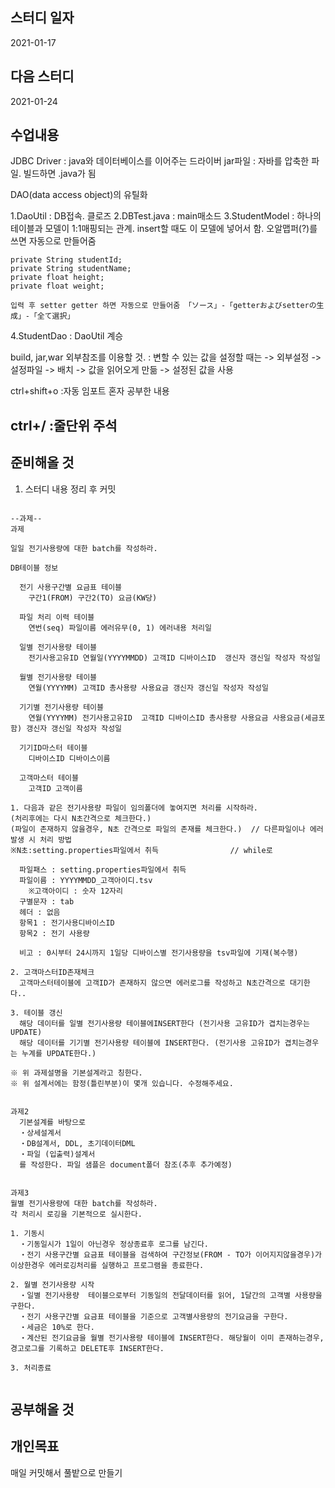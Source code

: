 스터디 일자
------
2021-01-17

다음 스터디
-----
2021-01-24

수업내용
------

JDBC Driver : java와 데이터베이스를 이어주는 드라이버
jar파일 : 자바를 압축한 파일. 빌드하면 .java가 됨

DAO(data access object)의 유틸화

1.DaoUtil : DB접속. 클로즈
2.DBTest.java : main매소드
3.StudentModel : 하나의 테이블과 모델이 1:1매핑되는 관계. insert할 때도 이 모델에 넣어서 함. 오알맵퍼(?)를 쓰면 자동으로 만들어줌

	private String studentId;
	private String studentName;
	private float height;
	private float weight;

	입력 후 setter getter 하면 자동으로 만들어줌 「ソース」-「getterおよびsetterの生成」-「全て選択」

4.StudentDao : DaoUtil 계승





build, jar,war
외부참조를 이용할 것.
: 변할 수 있는 값을 설정할 때는 -> 외부설정 -> 설정파일 -> 배치 -> 값을 읽어오게 만듦 -> 설정된 값을 사용


ctrl+shift+o :자동 임포트
혼자 공부한 내용

ctrl+/ :줄단위 주석
------


준비해올 것
---------
1. 스터디 내용 정리 후 커밋

```

--과제--
과제

일일 전기사용량에 대한 batch를 작성하라.

DB테이블 정보

  전기 사용구간별 요금표 테이블
    구간1(FROM) 구간2(TO) 요금(KW당)

  파일 처리 이력 테이블
    연번(seq) 파일이름 에러유무(0, 1) 에러내용 처리일

  일별 전기사용량 테이블
    전기사용고유ID 연월일(YYYYMMDD) 고객ID 디바이스ID  갱신자 갱신일 작성자 작성일

  월별 전기사용량 테이블
    연월(YYYYMM) 고객ID 총사용량 사용요금 갱신자 갱신일 작성자 작성일

  기기별 전기사용량 테이블
    연월(YYYYMM) 전기사용고유ID  고객ID 디바이스ID 총사용량 사용요금 사용요금(세금포함) 갱신자 갱신일 작성자 작성일

  기기ID마스터 테이블
    디바이스ID 디바이스이름

  고객마스터 테이블
    고객ID 고객이름

1. 다음과 같은 전기사용량 파일이 임의폴더에 놓여지면 처리를 시작하라.
(처리후에는 다시 N초간격으로 체크한다.)
(파일이 존재하지 않을경우, N초 간격으로 파일의 존재를 체크한다.)  // 다른파일이나 에러발생 시 처리 방법
※N초:setting.properties파일에서 취득    	         // while로

  파일패스 : setting.properties파일에서 취득
  파일이름 : YYYYMMDD_고객아이디.tsv
    ※고객아이디 : 숫자 12자리
  구별문자 : tab
  헤더 : 없음
  항목1 : 전기사용디바이스ID
  항목2 : 전기 사용량

  비고 : 0시부터 24시까지 1일당 디바이스별 전기사용량을 tsv파일에 기재(복수행)

2. 고객마스터ID존재체크
  고객마스터테이블에 고객ID가 존재하지 않으면 에러로그를 작성하고 N초간격으로 대기한다..

3. 테이블 갱신
  해당 데이터를 일별 전기사용량 테이블에INSERT한다 (전기사용 고유ID가 겹치는경우는 UPDATE)
  해당 데이터를 기기별 전기사용량 테이블에 INSERT한다. (전기사용 고유ID가 겹치는경우는 누계를 UPDATE한다.)

※ 위 과제설명을 기본설계라고 칭한다.
※ 위 설계서에는 함정(틀린부분)이 몇개 있습니다. 수정해주세요.


과제2
  기본설계를 바탕으로
  ・상세설계서
  ・DB설계서, DDL, 초기데이터DML
  ・파일 (입출력)설계서
  를 작성한다. 파일 샘플은 document폴더 참조(추후 추가예정)


과제3
월별 전기사용량에 대한 batch를 작성하라.
각 처리시 로깅을 기본적으로 실시한다.

1. 기동시
  ・기동일시가 1일이 아닌경우 정상종료후 로그를 남긴다.
  ・전기 사용구간별 요금표 테이블을 검색하여 구간정보(FROM - TO가 이어지지않을경우)가 이상한경우 에러로깅처리를 실행하고 프로그램을 종료한다.

2. 월별 전기사용량 시작
  ・일별 전기사용량  테이블으로부터 기동일의 전달데이터를 읽어, 1달간의 고객별 사용량을 구한다.
  ・전기 사용구간별 요금표 테이블을 기준으로 고객별사용량의 전기요금을 구한다.
  ・세금은 10%로 한다.
  ・계산된 전기요금을 월별 전기사용량 테이블에 INSERT한다. 해당월이 이미 존재하는경우, 경고로그를 기록하고 DELETE후 INSERT한다.

3. 처리종료


```

공부해올 것
--------

개인목표
-------
매일 커밋해서 풀밭으로 만들기


